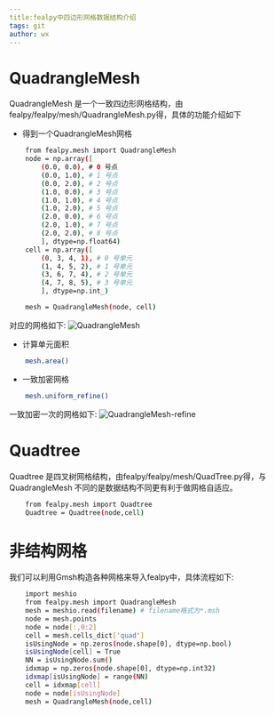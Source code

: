 ```yaml
---
title:fealpy中四边形网格数据结构介绍
tags: git
author: wx
---
```


# QuadrangleMesh
QuadrangleMesh 是一个一致四边形网格结构，由fealpy/fealpy/mesh/QuadrangleMesh.py得，具体的功能介绍如下

- 得到一个QuadrangleMesh网格
```bash
    from fealpy.mesh import QuadrangleMesh
    node = np.array([
        (0.0, 0.0), # 0 号点
        (0.0, 1.0), # 1 号点
        (0.0, 2.0), # 2 号点
        (1.0, 0.0), # 3 号点
        (1.0, 1.0), # 4 号点
        (1.0, 2.0), # 5 号点
        (2.0, 0.0), # 6 号点
        (2.0, 1.0), # 7 号点
        (2.0, 2.0), # 8 号点
        ], dtype=np.float64)
    cell = np.array([
        (0, 3, 4, 1), # 0 号单元
        (1, 4, 5, 2), # 1 号单元
        (3, 6, 7, 4), # 2 号单元
        (4, 7, 8, 5), # 3 号单元
        ], dtype=np.int_)

    mesh = QuadrangleMesh(node, cell)
```
对应的网格如下:
 <img src="./figures/quadranglemesh.png" alt="QuadrangleMesh" style=    "zoom:100%;" />

- 计算单元面积

```bash
    mesh.area()
```
- 一致加密网格

```bash
    mesh.uniform_refine()
```
一致加密一次的网格如下:
 <img src="./figures/quadranglemesh-refine.png" alt="QuadrangleMesh-refine" style=    "zoom:100%;" />

# Quadtree 
Quadtree 是四叉树网格结构，由fealpy/fealpy/mesh/QuadTree.py得，与QuadrangleMesh
不同的是数据结构不同更有利于做网格自适应。
```bash
    from fealpy.mesh import Quadtree
    Quadtree = Quadtree(node,cell)

```
# 非结构网格
我们可以利用Gmsh构造各种网格来导入fealpy中，具体流程如下:

```bash
    import meshio
    from fealpy.mesh import QuadrangleMesh
    mesh = meshio.read(filename) # filename格式为*.msh
    node = mesh.points
    node = node[:,0:2]
    cell = mesh.cells_dict['quad'] 
    isUsingNode = np.zeros(node.shape[0], dtype=np.bool)
    isUsingNode[cell] = True
    NN = isUsingNode.sum()
    idxmap = np.zeros(node.shape[0], dtype=np.int32)
    idxmap[isUsingNode] = range(NN)
    cell = idxmap[cell]
    node = node[isUsingNode]
    mesh = QuadrangleMesh(node,cell)
```
